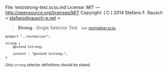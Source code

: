 File:      test/strong-test.scss.md
License:   MIT — http://opensource.org/licenses/MIT
Copyright: ( C ) 2014 Stefano F. Rausch < stefano@rausch-e.net >

> **Strong** : Single Selector Test  
> <small> see [normalizer.scss](../_normalizer.scss.md) </smalll>

    @import "../normalizer";

    strong {
        @extend %strong;

        content : "@extend %strong;";
    }

Only `strong` selector definitions should be stated.
